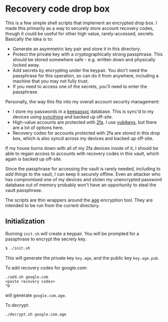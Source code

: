 # Recovery code drop box

This is a few simple shell scripts that implement an encrypted drop box. I made
this primarily as a way to securely store account recovery codes, though it
could be useful for other high value, rarely-accessed, secrets. Basically the
idea is to:

* Generate an asymmetric key pair and store it in this directory.
* Protect the private key with a cryptographically strong passphrase. This
  should be stored somewhere safe - e.g. written down and physically locked
  away.
* Add secrets by encrypting under the keypair. You don't need the passphrase
  for this operation, so can do it from anywhere, including a machine that you
  may not fully trust.
* If you need to access one of the secrets, you'll need to enter the
  passphrase.

Personally, the way this fits into my overall account security management:

* I store my passwords in a [keepassxc][keepassxc] database. This is sync'd to
  my devices using [syncthing][syncthing] and backed up off-site.
* High-value accounts are protected with [2fa][2fa]. I use [yubikeys][yubico],
  but there are a lot of options here.
* Recovery codes for accounts protected with 2fa are stored in this drop box,
  which is also syncd across my devices and backed up off-site.

[keepassxc]: https://keepassxc.org/
[syncthing]: https://syncthing.net/
[2fa]: https://en.wikipedia.org/wiki/Multi-factor_authentication
[yubico]: https://www.yubico.com/products/

If my house burns down with all of my 2fa devices inside of it, I should be
able to regain access to accounts with recovery codes in this vault, which
again is backed up off-site.

Since the passphrase for accessing the vault is rarely needed, including to
*add things* to the vault, I can keep it securely offline. Even an attacker who
has compromised one of my devices and stolen my unencrypted password database
out of memory probably won't have an opportunity to steal the vault passphrase.

The scripts are thin wrappers around the
[age](https://github.com/FiloSottile/age) encryption tool. They are intended to
be run from the current directory.

## Initialization

Running `init.sh` will create a keypair. You will be prompted for a passphrase
to encrypt the secrety key.

```bash
$ ./init.sh
```

This will generate the private key `key.age`, and the public key `key.age.pub`.

To add recovery codes for google.com:

```
./add.sh google.com
<paste recovery codes>
^D
```

will generate `google.com.age`.

To decrypt:

```
./decrypt.sh google.com.age
```
